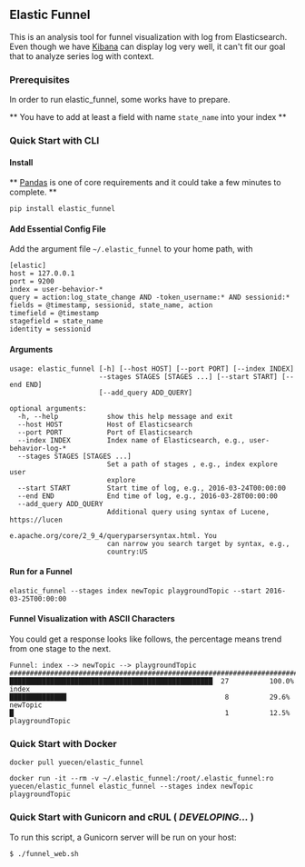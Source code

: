 ## Elastic Funnel

This is an analysis tool for funnel visualization with log from Elasticsearch. Even though we have [Kibana] can display log very well, 
it can't fit our goal that to analyze series log with context. 

### Prerequisites

In order to run elastic_funnel, some works have to prepare.

  ** You have to add at least a field with name ```state_name``` into your index **

### Quick Start with CLI

#### Install

  ** [Pandas] is one of core requirements and it could take a few minutes to complete. **

```
pip install elastic_funnel
```

#### Add Essential Config File

Add the argument file ```~/.elastic_funnel``` to your home path, with

```
[elastic]
host = 127.0.0.1
port = 9200
index = user-behavior-*
query = action:log_state_change AND -token_username:* AND sessionid:* 
fields = @timestamp, sessionid, state_name, action
timefield = @timestamp
stagefield = state_name
identity = sessionid
```

#### Arguments

```
usage: elastic_funnel [-h] [--host HOST] [--port PORT] [--index INDEX]
                      --stages STAGES [STAGES ...] [--start START] [--end END]
                      [--add_query ADD_QUERY]

optional arguments:
  -h, --help            show this help message and exit
  --host HOST           Host of Elasticsearch
  --port PORT           Port of Elasticsearch
  --index INDEX         Index name of Elasticsearch, e.g., user-behavior-log-*
  --stages STAGES [STAGES ...]
                        Set a path of stages , e.g., index explore user
                        explore
  --start START         Start time of log, e.g., 2016-03-24T00:00:00
  --end END             End time of log, e.g., 2016-03-28T00:00:00
  --add_query ADD_QUERY
                        Additional query using syntax of Lucene, https://lucen
                        e.apache.org/core/2_9_4/queryparsersyntax.html. You
                        can narrow you search target by syntax, e.g.,
                        country:US
```

#### Run for a Funnel

```
elastic_funnel --stages index newTopic playgroundTopic --start 2016-03-25T00:00:00
```

#### Funnel Visualization with ASCII Characters

You could get a response looks like follows, the percentage means trend from one stage to the next.

```
Funnel: index --> newTopic --> playgroundTopic 
############################################################################### 
██████████████████████████████████████████████████  27          100.0%  index          
██████████████                                       8          29.6%   newTopic        
█                                                    1          12.5%   playgroundTopic
```

### Quick Start with Docker

```
docker pull yuecen/elastic_funnel
```

```
docker run -it --rm -v ~/.elastic_funnel:/root/.elastic_funnel:ro yuecen/elastic_funnel elastic_funnel --stages index newTopic playgroundTopic
```

### Quick Start with Gunicorn and cRUL ( *DEVELOPING...* )

To run this script, a Gunicorn server will be run on your host:

```
$ ./funnel_web.sh
```

[Kibana]:https://www.elastic.co/products/kibana
[Pandas]:http://pandas.pydata.org/